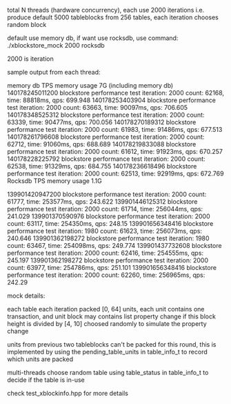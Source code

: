 total N threads (hardware concurrency), each use 2000 iterations
i.e. produce default 5000 tableblocks from 256 tables, each iteration chooses random block

default use memory db, if want use rocksdb, use command:
./xblockstore_mock 2000 rocksdb

2000 is iteration

sample output from each thread:

memory db TPS memory usage 7G (including memory db)
140178245011200 blockstore performance test  iteration: 2000 count: 62168, time: 88818ms, qps: 699.948
140178253403904 blockstore performance test  iteration: 2000 count: 63663, time: 90097ms, qps: 706.605
140178348525312 blockstore performance test  iteration: 2000 count: 63339, time: 90477ms, qps: 700.056
140178270189312 blockstore performance test  iteration: 2000 count: 61983, time: 91486ms, qps: 677.513
140178261796608 blockstore performance test  iteration: 2000 count: 62712, time: 91060ms, qps: 688.689
140178219833088 blockstore performance test  iteration: 2000 count: 61612, time: 91923ms, qps: 670.257
140178228225792 blockstore performance test  iteration: 2000 count: 62538, time: 91329ms, qps: 684.755
140178236618496 blockstore performance test  iteration: 2000 count: 62513, time: 92919ms, qps: 672.769
Rocksdb TPS memory usage 1.1G

139901420947200 blockstore performance test  iteration: 2000 count: 61777, time: 253577ms, qps: 243.622
139901446125312 blockstore performance test  iteration: 2000 count: 61714, time: 256044ms, qps: 241.029
139901370590976 blockstore performance test  iteration: 2000 count: 63117, time: 254350ms, qps: 248.15
139901656348416 blockstore performance test  iteration: 1980 count: 61623, time: 256073ms, qps: 240.646
139901362198272 blockstore performance test  iteration: 1980 count: 63467, time: 254098ms, qps: 249.774
139901437732608 blockstore performance test  iteration: 2000 count: 62416, time: 254555ms, qps: 245.197
139901362198272 blockstore performance test  iteration: 2000 count: 63977, time: 254786ms, qps: 251.101
139901656348416 blockstore performance test  iteration: 2000 count: 62260, time: 256965ms, qps: 242.29


mock details:

each table each iteration packed [0, 64] units, each unit contains one transaction,
and unit block may contains list property change if this block height is divided by [4, 10]
choosed randomly to simulate the property change

units from previous two tableblocks can't be packed for this round, this is implemented
by using the pending_table_units in table_info_t to record which units are packed

multi-threads choose random table using table_status in table_info_t to decide if the table is in-use

check test_xblockinfo.hpp for more details
